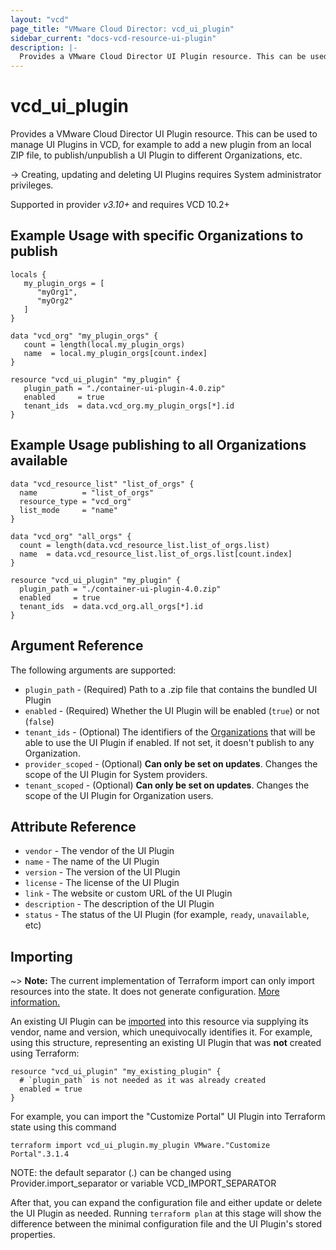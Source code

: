 ```yaml
---
layout: "vcd"
page_title: "VMware Cloud Director: vcd_ui_plugin"
sidebar_current: "docs-vcd-resource-ui-plugin"
description: |-
  Provides a VMware Cloud Director UI Plugin resource. This can be used to manage UI Plugins.
---
```


# vcd\_ui\_plugin

Provides a VMware Cloud Director UI Plugin resource. This can be used to manage UI Plugins in VCD, for example to add a new
plugin from an local ZIP file, to publish/unpublish a UI Plugin to different Organizations, etc.

-> Creating, updating and deleting UI Plugins requires System administrator privileges.

Supported in provider *v3.10+* and requires VCD 10.2+

## Example Usage with specific Organizations to publish

```hcl
locals {
   my_plugin_orgs = [
      "myOrg1",
      "myOrg2"
   ]
}

data "vcd_org" "my_plugin_orgs" {
   count = length(local.my_plugin_orgs)
   name  = local.my_plugin_orgs[count.index]
}

resource "vcd_ui_plugin" "my_plugin" {
   plugin_path = "./container-ui-plugin-4.0.zip"
   enabled     = true
   tenant_ids  = data.vcd_org.my_plugin_orgs[*].id
}
```

## Example Usage publishing to all Organizations available

```hcl
data "vcd_resource_list" "list_of_orgs" {
  name          = "list_of_orgs"
  resource_type = "vcd_org"
  list_mode     = "name"
}

data "vcd_org" "all_orgs" {
  count = length(data.vcd_resource_list.list_of_orgs.list)
  name  = data.vcd_resource_list.list_of_orgs.list[count.index]
}

resource "vcd_ui_plugin" "my_plugin" {
  plugin_path = "./container-ui-plugin-4.0.zip"
  enabled     = true
  tenant_ids  = data.vcd_org.all_orgs[*].id
}
```

## Argument Reference

The following arguments are supported:

* `plugin_path` - (Required) Path to a .zip file that contains the bundled UI Plugin
* `enabled` - (Required) Whether the UI Plugin will be enabled (`true`) or not (`false`)
* `tenant_ids` - (Optional) The identifiers of the [Organizations](/providers/vmware/vcd/latest/docs/data-sources/org)
  that will be able to use the UI Plugin if enabled. If not set, it doesn't publish to any Organization.
* `provider_scoped` - (Optional) **Can only be set on updates**. Changes the scope of the UI Plugin for System providers.
* `tenant_scoped` - (Optional) **Can only be set on updates**. Changes the scope of the UI Plugin for Organization users.

## Attribute Reference

* `vendor` - The vendor of the UI Plugin
* `name` - The name of the UI Plugin
* `version` - The version of the UI Plugin
* `license` - The license of the UI Plugin
* `link` - The website or custom URL of the UI Plugin
* `description` - The description of the UI Plugin
* `status` - The status of the UI Plugin (for example, `ready`, `unavailable`, etc)

## Importing

~> **Note:** The current implementation of Terraform import can only import resources into the state. It does not generate
configuration. [More information.][docs-import]

An existing UI Plugin can be [imported][docs-import] into this resource via supplying its vendor, name and version, which
unequivocally identifies it.
For example, using this structure, representing an existing UI Plugin that was **not** created using Terraform:

```hcl
resource "vcd_ui_plugin" "my_existing_plugin" {
  # `plugin_path` is not needed as it was already created
  enabled = true
}
```

For example, you can import the "Customize Portal" UI Plugin into Terraform state using this command

```
terraform import vcd_ui_plugin.my_plugin VMware."Customize Portal".3.1.4
```

NOTE: the default separator (.) can be changed using Provider.import_separator or variable VCD_IMPORT_SEPARATOR

[docs-import]:https://www.terraform.io/docs/import/

After that, you can expand the configuration file and either update or delete the UI Plugin as needed. Running `terraform plan`
at this stage will show the difference between the minimal configuration file and the UI Plugin's stored properties.
